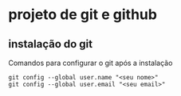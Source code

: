 # projeto de git e github

## instalação do git

Comandos para configurar o git após a instalação

```
git config --global user.name "<seu nome>"
git config --global user.email "<seu email>"
```
